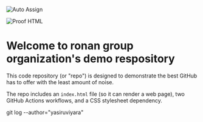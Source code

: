 ![Auto Assign](https://github.com/r-group-intl/demo-repository/actions/workflows/auto-assign.yml/badge.svg)

![Proof HTML](https://github.com/r-group-intl/demo-repository/actions/workflows/proof-html.yml/badge.svg)

# Welcome to ronan group organization's demo respository
This code repository (or "repo") is designed to demonstrate the best GitHub has to offer with the least amount of noise.

The repo includes an `index.html` file (so it can render a web page), two GitHub Actions workflows, and a CSS stylesheet dependency.

git log --author="yasiruviyara"

